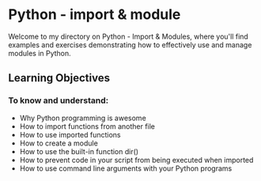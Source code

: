 Python - import & module
========================
Welcome to my directory on Python - Import & Modules, where you'll find examples and exercises demonstrating how to effectively use and manage modules in Python.

Learning Objectives
-------------------

### To know and understand:

* Why Python programming is awesome
* How to import functions from another file
* How to use imported functions
* How to create a module
* How to use the built-in function dir()
* How to prevent code in your script from being executed when imported
* How to use command line arguments with your Python programs
